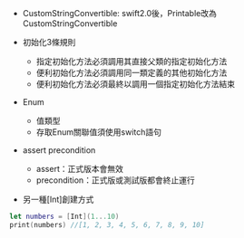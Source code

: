 - CustomStringConvertible: swift2.0後，Printable改為CustomStringConvertible

- 初始化3條規則
  - 指定初始化方法必須調用其直接父類的指定初始化方法
  - 便利初始化方法必須調用同一類定義的其他初始化方法
  - 便利初始化方法必須最終以調用一個指定初始化方法結束

- Enum
  - 值類型
  - 存取Enum關聯值須使用switch語句

- assert precondition
  - assert：正式版本會無效
  - precondition：正式版或測試版都會終止運行

- 另一種[Int]創建方式
```swift
let numbers = [Int](1...10)
print(numbers) //[1, 2, 3, 4, 5, 6, 7, 8, 9, 10]
```


